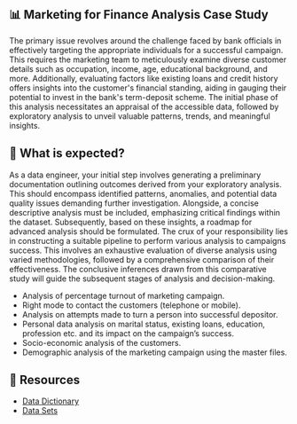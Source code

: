 ## 📊 Marketing for Finance Analysis Case Study
The primary issue revolves around the challenge faced by bank officials in effectively targeting the
appropriate individuals for a successful campaign. This requires the marketing team to meticulously
examine diverse customer details such as occupation, income, age, educational background, and
more. Additionally, evaluating factors like existing loans and credit history offers insights into the
customer's financial standing, aiding in gauging their potential to invest in the bank's term-deposit
scheme. The initial phase of this analysis necessitates an appraisal of the accessible data, followed by
exploratory analysis to unveil valuable patterns, trends, and meaningful insights.

## 🤔 What is expected?
As a data engineer, your initial step involves generating a preliminary documentation outlining outcomes derived from your exploratory analysis. This should encompass identified patterns, anomalies, and potential data quality issues demanding further investigation. Alongside, a concise descriptive analysis must be included, emphasizing critical findings within the dataset. Subsequently, based on these insights, a roadmap for advanced analysis should be formulated. The crux of your responsibility lies in constructing a suitable pipeline to perform various analysis to campaigns success. This involves an exhaustive evaluation of diverse analysis using varied methodologies, followed by a comprehensive comparison of their effectiveness. The conclusive inferences drawn from this comparative study will guide the subsequent stages of analysis and decision-making.

* Analysis of percentage turnout of marketing campaign.
* Right mode to contact the customers (telephone or mobile).
* Analysis on attempts made to turn a person into successful depositor.
* Personal data analysis on marital status, existing loans, education, profession etc. and its impact on the campaign’s success.
* Socio-economic analysis of the customers.
* Demographic analysis of the marketing campaign using the master files.

## 🔗 Resources

* [Data Dictionary](https://github.com/manojkumarsingh77/Shell2023/blob/main/MarketingForFinance/DataDictionary/MarketingForFinance_DD.pdf)
* [Data Sets](https://github.com/manojkumarsingh77/Shell2023/blob/main/MarketingForFinance/DataSets/MarketingForFinanceDataset.zip)
